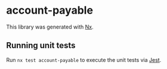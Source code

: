 # account-payable

This library was generated with [Nx](https://nx.dev).

## Running unit tests

Run `nx test account-payable` to execute the unit tests via [Jest](https://jestjs.io).

